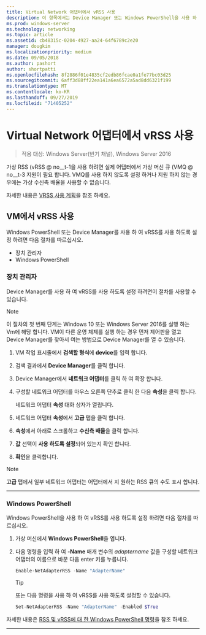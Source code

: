 ```yaml
---
title: Virtual Network 어댑터에서 vRSS 사용
description: 이 항목에서는 Device Manager 또는 Windows PowerShell을 사용 하 여 Windows Server에서 vRSS를 사용 하도록 설정 하는 방법에 대해 알아봅니다.
ms.prod: windows-server
ms.technology: networking
ms.topic: article
ms.assetid: cb48315c-0204-4927-aa24-64f6789c2e20
manager: dougkim
ms.localizationpriority: medium
ms.date: 09/05/2018
ms.author: pashort
author: shortpatti
ms.openlocfilehash: 8f2886f01e4835cf2edb86fcae0a1fe77bc03d25
ms.sourcegitcommit: 6aff3d88ff22ea141a6ea6572a5ad8dd6321f199
ms.translationtype: MT
ms.contentlocale: ko-KR
ms.lasthandoff: 09/27/2019
ms.locfileid: "71405252"
---
```

# <a name="enable-vrss-on-a-virtual-network-adapter"></a>Virtual Network 어댑터에서 vRSS 사용

>적용 대상: Windows Server(반기 채널), Windows Server 2016

가상 RSS \(vRSS @ no__t-1을 사용 하려면 실제 어댑터에서 가상 머신 큐 \(VMQ @ no__t-3 지원이 필요 합니다. VMQ를 사용 하지 않도록 설정 하거나 지원 하지 않는 경우에는 가상 수신측 배율을 사용할 수 없습니다. 

자세한 내용은 [VRSS 사용 계획](vrss-plan.md)을 참조 하세요.

## <a name="enable-vrss-on-a-vm"></a>VM에서 vRSS 사용
 
Windows PowerShell 또는 Device Manager를 사용 하 여 vRSS를 사용 하도록 설정 하려면 다음 절차를 따르십시오.

-   장치 관리자
-   Windows PowerShell
  
### <a name="device-manager"></a>장치 관리자

Device Manager를 사용 하 여 vRSS를 사용 하도록 설정 하려면이 절차를 사용할 수 있습니다.

>[!NOTE]
>이 절차의 첫 번째 단계는 Windows 10 또는 Windows Server 2016를 실행 하는 Vm에 해당 합니다. VM이 다른 운영 체제를 실행 하는 경우 먼저 제어판을 열고 Device Manager를 찾아서 여는 방법으로 Device Manager를 열 수 있습니다.
  
1.  VM 작업 표시줄에서 **검색할 형식**에 **device**를 입력 합니다. 

2.  검색 결과에서 **Device Manager**를 클릭 합니다.

3.  Device Manager에서 **네트워크 어댑터**를 클릭 하 여 확장 합니다. 

4.  구성할 네트워크 어댑터를 마우스 오른쪽 단추로 클릭 한 다음 **속성**을 클릭 합니다.<p>네트워크 어댑터 **속성** 대화 상자가 열립니다.

5.  네트워크 어댑터 **속성**에서 **고급** 탭을 클릭 합니다. 

6.  **속성**에서 아래로 스크롤하고 **수신측 배율**을 클릭 합니다. 

7.  **값** 선택이 **사용 하도록 설정**되어 있는지 확인 합니다. 

8.  **확인**을 클릭합니다.
  
> [!NOTE]
> **고급** 탭에서 일부 네트워크 어댑터는 어댑터에서 지 원하는 RSS 큐의 수도 표시 합니다.

---

### <a name="windows-powershell"></a>Windows PowerShell

Windows PowerShell을 사용 하 여 vRSS를 사용 하도록 설정 하려면 다음 절차를 따르십시오.

1. 가상 머신에서 **Windows PowerShell**을 엽니다.

2. 다음 명령을 입력 하 여 **-Name** 매개 변수의 *adaptername* 값을 구성할 네트워크 어댑터의 이름으로 바꾼 다음 enter 키를 누릅니다. 
  
   ```PowerShell
   Enable-NetAdapterRSS -Name "AdapterName"
   ```

   >[!TIP]
   >또는 다음 명령을 사용 하 여 vRSS를 사용 하도록 설정할 수 있습니다.
   >```PowerShell
   >Set-NetAdapterRSS -Name "AdapterName" -Enabled $True  
   >```

자세한 내용은 [RSS 및 vRSS에 대 한 Windows PowerShell 명령](vrss-wps.md)을 참조 하세요.

---